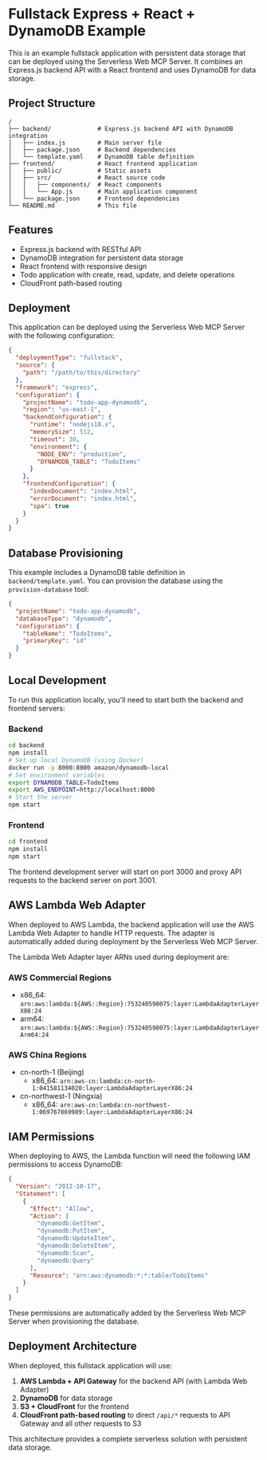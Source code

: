 # Fullstack Express + React + DynamoDB Example

This is an example fullstack application with persistent data storage that can be deployed using the Serverless Web MCP Server. It combines an Express.js backend API with a React frontend and uses DynamoDB for data storage.

## Project Structure

```
/
├── backend/             # Express.js backend API with DynamoDB integration
│   ├── index.js         # Main server file
│   ├── package.json     # Backend dependencies
│   └── template.yaml    # DynamoDB table definition
├── frontend/            # React frontend application
│   ├── public/          # Static assets
│   ├── src/             # React source code
│   │   ├── components/  # React components
│   │   └── App.js       # Main application component
│   └── package.json     # Frontend dependencies
└── README.md            # This file
```

## Features

- Express.js backend with RESTful API
- DynamoDB integration for persistent data storage
- React frontend with responsive design
- Todo application with create, read, update, and delete operations
- CloudFront path-based routing

## Deployment

This application can be deployed using the Serverless Web MCP Server with the following configuration:

```json
{
  "deploymentType": "fullstack",
  "source": {
    "path": "/path/to/this/directory"
  },
  "framework": "express",
  "configuration": {
    "projectName": "todo-app-dynamodb",
    "region": "us-east-1",
    "backendConfiguration": {
      "runtime": "nodejs18.x",
      "memorySize": 512,
      "timeout": 30,
      "environment": {
        "NODE_ENV": "production",
        "DYNAMODB_TABLE": "TodoItems"
      }
    },
    "frontendConfiguration": {
      "indexDocument": "index.html",
      "errorDocument": "index.html",
      "spa": true
    }
  }
}
```

## Database Provisioning

This example includes a DynamoDB table definition in `backend/template.yaml`. You can provision the database using the `provision-database` tool:

```json
{
  "projectName": "todo-app-dynamodb",
  "databaseType": "dynamodb",
  "configuration": {
    "tableName": "TodoItems",
    "primaryKey": "id"
  }
}
```

## Local Development

To run this application locally, you'll need to start both the backend and frontend servers:

### Backend

```bash
cd backend
npm install
# Set up local DynamoDB (using Docker)
docker run -p 8000:8000 amazon/dynamodb-local
# Set environment variables
export DYNAMODB_TABLE=TodoItems
export AWS_ENDPOINT=http://localhost:8000
# Start the server
npm start
```

### Frontend

```bash
cd frontend
npm install
npm start
```

The frontend development server will start on port 3000 and proxy API requests to the backend server on port 3001.

## AWS Lambda Web Adapter

When deployed to AWS Lambda, the backend application will use the AWS Lambda Web Adapter to handle HTTP requests. The adapter is automatically added during deployment by the Serverless Web MCP Server.

The Lambda Web Adapter layer ARNs used during deployment are:

### AWS Commercial Regions
- x86_64: `arn:aws:lambda:${AWS::Region}:753240598075:layer:LambdaAdapterLayerX86:24`
- arm64: `arn:aws:lambda:${AWS::Region}:753240598075:layer:LambdaAdapterLayerArm64:24`

### AWS China Regions
- cn-north-1 (Beijing)
  - x86_64: `arn:aws-cn:lambda:cn-north-1:041581134020:layer:LambdaAdapterLayerX86:24`
- cn-northwest-1 (Ningxia)
  - x86_64: `arn:aws-cn:lambda:cn-northwest-1:069767869989:layer:LambdaAdapterLayerX86:24`

## IAM Permissions

When deploying to AWS, the Lambda function will need the following IAM permissions to access DynamoDB:

```json
{
  "Version": "2012-10-17",
  "Statement": [
    {
      "Effect": "Allow",
      "Action": [
        "dynamodb:GetItem",
        "dynamodb:PutItem",
        "dynamodb:UpdateItem",
        "dynamodb:DeleteItem",
        "dynamodb:Scan",
        "dynamodb:Query"
      ],
      "Resource": "arn:aws:dynamodb:*:*:table/TodoItems"
    }
  ]
}
```

These permissions are automatically added by the Serverless Web MCP Server when provisioning the database.

## Deployment Architecture

When deployed, this fullstack application will use:

1. **AWS Lambda + API Gateway** for the backend API (with Lambda Web Adapter)
2. **DynamoDB** for data storage
3. **S3 + CloudFront** for the frontend
4. **CloudFront path-based routing** to direct `/api/*` requests to API Gateway and all other requests to S3

This architecture provides a complete serverless solution with persistent data storage.
